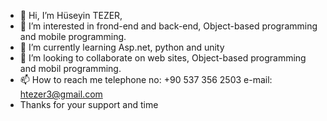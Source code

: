 - 👋 Hi, I’m Hüseyin TEZER,
- 👀 I’m interested in frond-end and back-end, Object-based programming and mobile programming.
- 🌱 I’m currently learning Asp.net, python and unity
- 💞️ I’m looking to collaborate on web sites, Object-based programming and mobil programming.
- 📫 How to reach me  telephone no: +90 537 356 2503 e-mail: htezer3@gmail.com
- Thanks for your support and time

<!---
hsyntzr/hsyntzr is a ✨ special ✨ repository because its `README.md` (this file) appears on your GitHub profile.
You can click the Preview link to take a look at your changes.
--->
